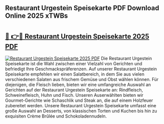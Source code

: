 ## Restaurant Urgestein Speisekarte PDF Download Online 2025 xTWBs

# <h2><a href="http://gcbfa9p.nevu.top/?p=Restaurant+Urgestein+Speisekarte">🔗 👉🔴 Restaurant Urgestein Speisekarte 2025 PDF</a></h2>

[![Restaurant Urgestein Speisekarte 2025 PDF](https://i.imgur.com/dBaPXMq.png)](http://gcbfa9p.nevu.top/?p=Restaurant+Urgestein+Speisekarte)
Die Restaurant Urgestein Speisekarte ist die Wahl zwischen einer Vielzahl von Gerichten und befriedigt Ihre Geschmackspräferenzen. Auf unserer Restaurant Urgestein Speisekarte empfehlen wir einen Salatbereich, in dem Sie aus vielen verschiedenen Salaten aus frischem Gemüse und Obst wählen können. Für diejenigen, die Fleisch lieben, bieten wir eine umfangreiche Auswahl an Gerichten auf der Restaurant Urgestein Speisekarte an: Rindfleisch, Schweinefleisch, Huhn und Fisch. Unseren Auserwählten bieten wir Gourmet-Gerichte wie Schaschlik und Steak an, die auf einem Holzfeuer zubereitet werden. Unsere Restaurant Urgestein Speisekarte umfasst eine große Auswahl an Desserts, von klassischen Torten und Kuchen bis hin zu exquisiten Crème Brûlée und Schokoladennudeln.
